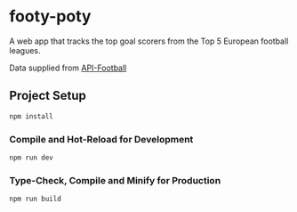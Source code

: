 # footy-poty

A web app that tracks the top goal scorers from the Top 5 European football leagues.

Data supplied from [API-Football](https://www.api-football.com/)

## Project Setup

```sh
npm install
```

### Compile and Hot-Reload for Development

```sh
npm run dev
```

### Type-Check, Compile and Minify for Production

```sh
npm run build
```
